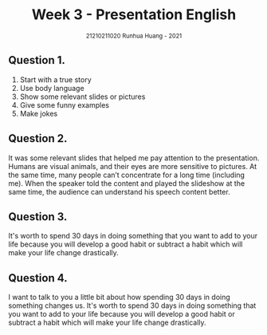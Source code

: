 <h1 style="text-align: center"> Week 3 - Presentation English </h1>
<div style="text-align: center"><small>21210211020 Runhua Huang - 2021</small></div>

## Question 1.

1. Start with a true story
2. Use body language
3. Show some relevant slides or pictures
4. Give some funny examples
5. Make jokes

## Question 2.

It was some relevant slides that helped me pay attention to the presentation. Humans are visual animals, and their eyes are more sensitive to pictures. At the same time, many people can’t concentrate for a long time (including me). When the speaker told the content and played the slideshow at the same time, the audience can understand his speech content better.

## Question 3.

It's worth to spend 30 days in doing something that you want to add to your life because you will develop a good habit or subtract a habit which will make your life change drastically.

## Question 4.

I want to talk to you a little bit about how spending 30 days in doing something  changes us. It's worth to spend 30 days in doing something that you want to add to your life because you will develop a good habit or subtract a habit which will make your life change drastically.



